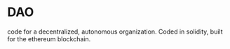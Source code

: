 # DAO
code for a decentralized, autonomous organization. Coded in solidity, built for the ethereum blockchain.
